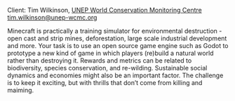 Client: Tim Wilkinson, [UNEP World Conservation Monitoring
Centre](UNEP_World_Conservation_Monitoring_Centre "wikilink")
<tim.wilkinson@unep-wcmc.org>

Minecraft is practically a training simulator for environmental
destruction - open cast and strip mines, deforestation, large scale
industrial development and more. Your task is to use an open source game
engine such as Godot to prototype a new kind of game in which players
(re)build a natural world rather than destroying it. Rewards and metrics
can be related to biodiversity, species conservation, and re-wilding.
Sustainable social dynamics and economies might also be an important
factor. The challenge is to keep it exciting, but with thrills that
don’t come from killing and maiming.